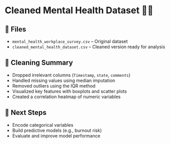# Cleaned Mental Health Dataset 🧠💼
## 📁 Files

- `mental_health_workplace_survey.csv` – Original dataset
- `cleaned_mental_health_dataset.csv` – Cleaned version ready for analysis

## 🔧 Cleaning Summary

- Dropped irrelevant columns (`Timestamp`, `state`, `comments`)
- Handled missing values using median imputation
- Removed outliers using the IQR method
- Visualized key features with boxplots and scatter plots
- Created a correlation heatmap of numeric variables

## 📌 Next Steps

- Encode categorical variables
- Build predictive models (e.g., burnout risk)
- Evaluate and improve model performance
